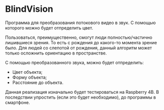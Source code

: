 # BlindVision
Программа для преобразования потокового видео в звук. С помощью которого можно будет отпределить цвет.

Пользоваться, преимущественно, смогут люди полностью/частично лишившиеся зрения. То есть с рождения до какого-то момента зрение было. Для людей со слепотой от рождения, данный алгоритм может только осложнить ориентацию в пространстве.

С помощью преобразованного звука, можно будет отпределить:
   * Цвет объекта;
   * Форму объекта;
   * Расстояние до объекта.

Данная реализация изначально будет тестироваться на Raspberry 4B. В последствии упростить (если это будет необходимо), до программы в смартфоне.